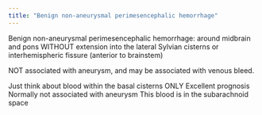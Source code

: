 ```yaml
---
title: "Benign non-aneurysmal perimesencephalic hemorrhage"
---
```

Benign non-aneurysmal perimesencephalic hemorrhage: around midbrain and pons WITHOUT extension into the lateral Sylvian cisterns or interhemispheric fissure (anterior to brainstem)

NOT associated with aneurysm, and may be associated with venous bleed.

Just think about blood within the basal cisterns ONLY
Excellent prognosis
Normally not associated with aneurysm
This blood is in the subarachnoid space

